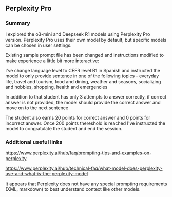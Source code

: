 ## Perplexity Pro

### Summary
I explored the o3-mini and Deepseek R1 models using Perplexity Pro version. Perplexity Pro uses their own model by default, but specific models can be chosen in user settings.

Existing sample prompt file has been changed and instructions modified to make experience a little bit more interactive:

I've change language level to CEFR level B1 in Spanish and instructed the model to only provide sentence in one of the following topics - everyday life, travel and tourism, food and dining, weather and seasons, socializing and hobbies, shopping, health and emergencies

In addition to that student has only 3 attempts to answer correctly, if correct answer is not provided, the model should provide the correct answer and move on to the next sentence

The student also earns 20 points for correct answer and 0 points for incorrect answer. Once 200 points thereshold is reached I've instructed the model to congratulate the student and end the session.

### Additional useful links

https://www.perplexity.ai/hub/faq/prompting-tips-and-examples-on-perplexity

https://www.perplexity.ai/hub/technical-faq/what-model-does-perplexity-use-and-what-is-the-perplexity-model

It appears that Perplexity does not have any special prompting requirements (XML, markdown) to best understand context like other models.